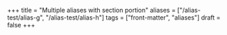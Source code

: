 +++
title = "Multiple aliases with section portion"
aliases = ["/alias-test/alias-g", "/alias-test/alias-h"]
tags = ["front-matter", "aliases"]
draft = false
+++
